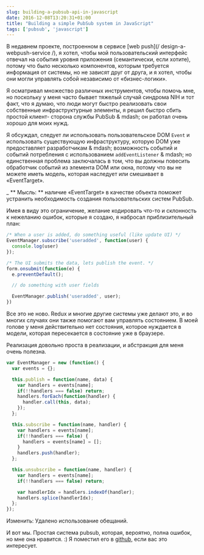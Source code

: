 ```yaml
---
slug: building-a-pubsub-api-in-javascript
date: 2016-12-08T13:20:31+01:00
title: "Building a simple PubSub system in JavaScript"
tags: ['pubsub', 'javascript']
---
```



В недавнем проекте, построенном в сервисе [web push](/ design-a-webpush-service /), я хотел, чтобы мой пользовательский интерфейс отвечал на события уровня приложения (семантически, если хотите), потому что было несколько компонентов, которым требуется информация от системы, но не зависят друг от друга, и я хотел, чтобы они могли управлять собой независимо от «бизнес-логики».

Я осматривал множество различных инструментов, чтобы помочь мне, но поскольку у меня часто бывает тяжелый случай синдрома NIH и тот факт, что я думаю, что люди могут быстро реализовать свои собственные инфраструктурные элементы, я решил быстро сбить простой клиент- сторона службы PubSub & mdash; он работал очень хорошо для моих нужд.

Я обсуждал, следует ли использовать пользовательское DOM `Event` и использовать существующую инфраструктуру, которую DOM уже предоставляет разработчикам & mdash; возможность событий и событий потребления с использованием `addEventListener` & mdash; но единственная проблема заключалась в том, что вы должны повесить обработчик событий из элемента DOM или окна, потому что вы не можете иметь модель, которая наследует или смешивает в «EventTarget».

_ ** Мысль: ** наличие «EventTarget» в качестве объекта поможет устранить необходимость создания пользовательских систем PubSub.

Имея в виду это ограничение, желание кодировать что-то и склонность к нежеланию ошибок, которые я создаю, я набросал приблизительный план:


```javascript
/* When a user is added, do something useful (like update UI) */
EventManager.subscribe('useradded', function(user) {
  console.log(user)
});

/* The UI submits the data, lets publish the event. */
form.onsubmit(function(e) {
  e.preventDefault();

  // do something with user fields

  EventManager.publish('useradded', user);
})
```


Все это не ново. Redux и многие другие системы уже делают это, и во многих случаях они также помогают вам управлять состоянием. В моей голове у меня действительно нет состояния, которое нуждается в модели, которая пересекается в состояние уже в браузере.

Реализация довольно проста в реализации, и абстракция для меня очень полезна.


```javascript
var EventManager = new (function() {
  var events = {};

  this.publish = function(name, data) {
    var handlers = events[name];
    if(!!handlers === false) return;
    handlers.forEach(function(handler) {
      handler.call(this, data);
    });
  };

  this.subscribe = function(name, handler) {
    var handlers = events[name];
    if(!!handlers === false) {
      handlers = events[name] = [];
    }
    handlers.push(handler);
  };

  this.unsubscribe = function(name, handler) {
    var handlers = events[name];
    if(!!handlers === false) return;

    var handlerIdx = handlers.indexOf(handler);
    handlers.splice(handlerIdx);
  };
});
```
Изменить: Удалено использование обещаний.

И вот мы. Простая система pubsub, которая, вероятно, полна ошибок, но мне она нравится. :) Я поместил его в [github](https://github.com/PaulKinlan/EventManager), если вас это интересует.